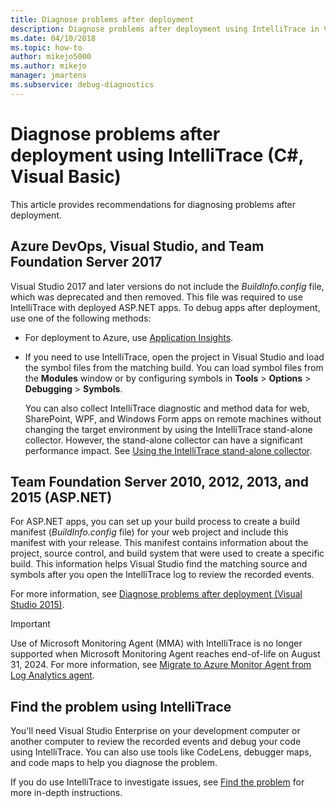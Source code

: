 ```yaml
---
title: Diagnose problems after deployment
description: Diagnose problems after deployment using IntelliTrace in Visual Studio. Include build information with your release. Release and monitor your app to find the problem.
ms.date: 04/10/2018
ms.topic: how-to
author: mikejo5000
ms.author: mikejo
manager: jmartens
ms.subservice: debug-diagnostics
---
```

# Diagnose problems after deployment using IntelliTrace (C#, Visual Basic)

This article provides recommendations for diagnosing problems after deployment.

## <a name="TFS2017"></a> Azure DevOps, Visual Studio, and Team Foundation Server 2017

Visual Studio 2017 and later versions do not include the *BuildInfo.config* file, which was deprecated and then removed. This file was required to use IntelliTrace with deployed ASP.NET apps. To debug apps after deployment, use one of the following methods:

* For deployment to Azure, use [Application Insights](/azure/application-insights/).

* If you need to use IntelliTrace, open the project in Visual Studio and load the symbol files from the matching build. You can load symbol files from the **Modules** window or by configuring symbols in **Tools** > **Options** > **Debugging** > **Symbols**.

  You can also collect IntelliTrace diagnostic and method data for web, SharePoint, WPF, and Windows Form apps on remote machines without changing the target environment by using the IntelliTrace stand-alone collector. However, the stand-alone collector can have a significant performance impact. See [Using the IntelliTrace stand-alone collector](../debugger/using-the-intellitrace-stand-alone-collector.md).

## <a name="TFS2013"></a> Team Foundation Server 2010, 2012, 2013, and 2015 (ASP.NET)

For ASP.NET apps, you can set up your build process to create a build manifest (*BuildInfo.config* file) for your web project and include this manifest with your release. This manifest contains information about the project, source control, and build system that were used to create a specific build. This information helps Visual Studio find the matching source and symbols after you open the IntelliTrace log to review the recorded events.

For more information, see [Diagnose problems after deployment (Visual Studio 2015)](/previous-versions/visualstudio/visual-studio-2015/debugger/diagnose-problems-after-deployment?view=vs-2015&preserve-view=true).

> [!IMPORTANT]
> Use of Microsoft Monitoring Agent (MMA) with IntelliTrace is no longer supported when Microsoft Monitoring Agent reaches end-of-life on August 31, 2024. For more information, see [Migrate to Azure Monitor Agent from Log Analytics agent](/azure/azure-monitor/agents/azure-monitor-agent-migration).

## <a name="InvestigateEvents"></a> Find the problem using IntelliTrace

 You'll need Visual Studio Enterprise on your development computer or another computer to review the recorded events and debug your code using IntelliTrace. You can also use tools like CodeLens, debugger maps, and code maps to help you diagnose the problem.

 If you do use IntelliTrace to investigate issues, see [Find the problem](/previous-versions/visualstudio/visual-studio-2015/debugger/diagnose-problems-after-deployment?view=vs-2015&preserve-view=true#InvestigateEvents) for more in-depth instructions.
